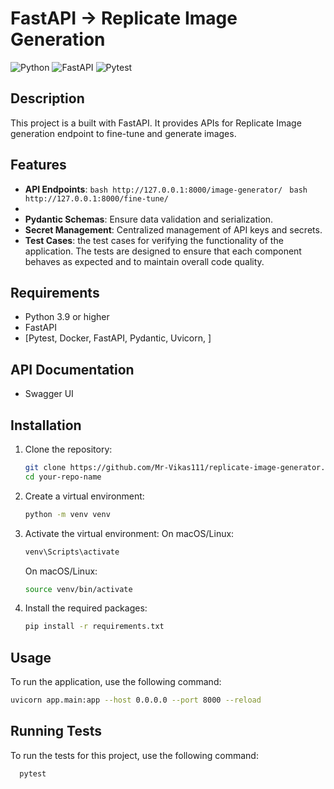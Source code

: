 # FastAPI -> Replicate Image Generation 

![Python](https://img.shields.io/badge/python-3.9%2B-blue)
![FastAPI](https://img.shields.io/badge/FastAPI-0.115.4-orange)
![Pytest](https://docs.pytest.org/en/stable/)


## Description

This project is a built with FastAPI. It provides APIs for  Replicate Image generation endpoint to fine-tune and generate images.

## Features

- **API Endpoints**:
  ```bash http://127.0.0.1:8000/image-generator/ ```
  ```bash  http://127.0.0.1:8000/fine-tune/ ```
- 
- **Pydantic Schemas**: Ensure data validation and serialization.
- **Secret Management**: Centralized management of API keys and secrets.
- **Test Cases**: the test cases for verifying the functionality of the application. The tests are designed to ensure that each component behaves as expected and to maintain overall code quality.

## Requirements

- Python 3.9 or higher
- FastAPI
- [Pytest, Docker, FastAPI, Pydantic, Uvicorn, ]

## API Documentation
- Swagger UI

## Installation

  1. Clone the repository:
     ```bash
     git clone https://github.com/Mr-Vikas111/replicate-image-generator.git
     cd your-repo-name
  2. Create a virtual environment:
     ```bash
     python -m venv venv
  3. Activate the virtual environment:
     On macOS/Linux:
     ```bash
     venv\Scripts\activate
     ```
     On macOS/Linux:
      ```bash
     source venv/bin/activate
     ```
  4. Install the required packages:
     ```bash
     pip install -r requirements.txt
     
## Usage 

  To run the application, use the following command:
  
  ```bash
  uvicorn app.main:app --host 0.0.0.0 --port 8000 --reload
 ```

## Running Tests

  To run the tests for this project, use the following command:
   
   ```bash
     pytest
 ```
